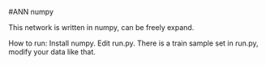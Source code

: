 #ANN numpy

This network is written in numpy, can be freely expand.

How to run:
Install numpy.
Edit run.py.
There is a train sample set in run.py, modify your data like that.